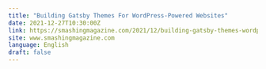 ```yaml
---
title: "Building Gatsby Themes For WordPress-Powered Websites"
date: 2021-12-27T10:30:00Z
link: https://smashingmagazine.com/2021/12/building-gatsby-themes-wordpress-powered-websites/?utm_medium=RSS&utm_source=news.12bit.vn
site: www.smashingmagazine.com
language: English
draft: false
---
```

